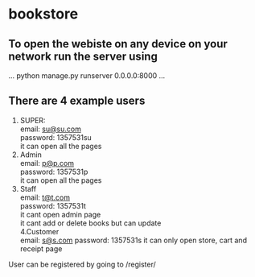 # bookstore


## To open the webiste on any device on your network run the server using

...
python manage.py runserver 0.0.0.0:8000
...


## There are 4 example users
1. SUPER:  
  email: su@su.com  
  password: 1357531su  
  it can open all the pages
2. Admin  
  email: p@p.com  
  password: 1357531p  
  it can open all the pages  
3. Staff  
  email: t@t.com  
  password: 1357531t  
  it cant open admin page  
  it cant add or delete books but can update  
4.Customer  
  email: s@s.com
  password: 1357531s
  it can only open store, cart and receipt page

User can be registered by going to /register/
